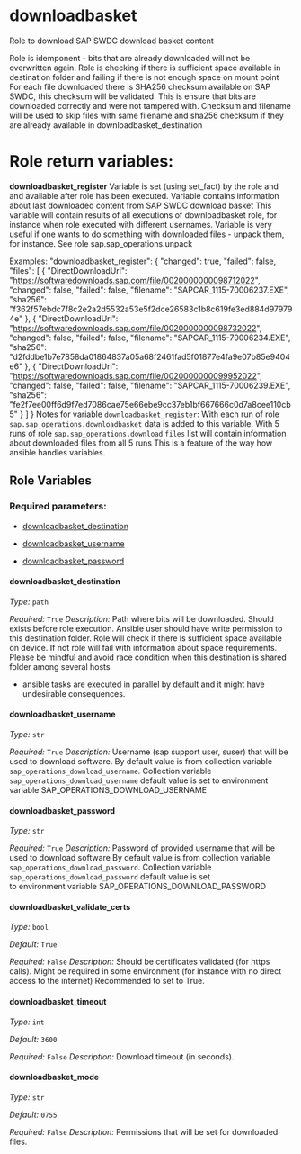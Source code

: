 <!--
SPDX-License-Identifier: GPL-3.0-only
SPDX-FileCopyrightText: 2023-2024 Red Hat, Project Atmosphere

Copyright 2023-2024 Red Hat, Project Atmosphere

This program is free software: you can redistribute it and/or modify it under the terms of the GNU
General Public License as published by the Free Software Foundation, version 3 of the License.

This program is distributed in the hope that it will be useful, but WITHOUT ANY WARRANTY; without
even the implied warranty of MERCHANTABILITY or FITNESS FOR A PARTICULAR PURPOSE.
See the GNU General Public License for more details.

Unless required by applicable law or agreed to in writing, software
distributed under the License is distributed on an "AS IS" BASIS,
WITHOUT WARRANTIES OR CONDITIONS OF ANY KIND, either express or implied.
See the License for the specific language governing permissions and
limitations under the License.

You should have received a copy of the GNU General Public License along with this program.
If not, see <https://www.gnu.org/licenses/>.
-->

# downloadbasket

Role to download SAP SWDC download basket content


Role is idemponent - bits that are already downloaded will not be overwritten again.
Role is checking if there is sufficient space available in destination folder and failing if there is not enough space on mount point
For each file downloaded there is SHA256 checksum available on SAP SWDC, this checksum will be validated.
This is ensure that bits are downloaded correctly and were not tampered with.
Checksum and filename will be used to skip files with same filename and sha256 checksum if they are already available in downloadbasket_destination


Role return variables:
======================
**downloadbasket_register**
Variable is set (using set_fact) by the role and and available after role has been executed.
Variable contains information about last downloaded content from SAP SWDC download basket
This variable will contain results of all executions of downloadbasket role, for instance
when role executed with different usernames.
Variable is very useful if one wants to do something with downloaded files - unpack them, for instance.
See role sap.sap_operations.unpack

Examples:
"downloadbasket_register": {
"changed": true,
"failed": false,
"files": [
{
"DirectDownloadUrl": "https://softwaredownloads.sap.com/file/0020000000098712022",
"changed": false,
"failed": false,
"filename": "SAPCAR_1115-70006237.EXE",
"sha256": "f362f57ebdc7f8c2e2a2d5532a53e5f2dce26583c1b8c619fe3ed884d979794e"
},
{
"DirectDownloadUrl": "https://softwaredownloads.sap.com/file/0020000000098732022",
"changed": false,
"failed": false,
"filename": "SAPCAR_1115-70006234.EXE",
"sha256": "d2fddbe1b7e7858da01864837a05a68f2461fad5f01877e4fa9e07b85e9404e6"
},
{
"DirectDownloadUrl": "https://softwaredownloads.sap.com/file/0020000000099952022",
"changed": false,
"failed": false,
"filename": "SAPCAR_1115-70006239.EXE",
"sha256": "fe2f7ee00ff6d9f7ed7086cae75e66ebe9cc37eb1bf667666c0d7a8cee110cb5"
}
]
}
Notes for variable ``downloadbasket_register``:
With each run of role ``sap.sap_operations.downloadbasket`` data is added to this variable.
With 5 runs of role ``sap.sap_operations.download`` ``files`` list will contain information about downloaded files from all 5 runs
This is a feature of the way how ansible handles variables.




## Role Variables

### Required parameters:


- [downloadbasket_destination](#downloadbasket_destination)

- [downloadbasket_username](#downloadbasket_username)

- [downloadbasket_password](#downloadbasket_password)
 

#### downloadbasket_destination


_Type:_ `path`


_Required:_ `True`
_Description:_
Path where bits will be downloaded.
Should exists before role execution.
Ansible user should have write permission to this destination folder.
Role will check if there is sufficient space available on device.
If not role will fail with information about space requirements.
Please be mindful and avoid race condition when this destination is shared folder among several hosts
- ansible tasks are executed in parallel by default and it might have undesirable consequences.


 

#### downloadbasket_username


_Type:_ `str`


_Required:_ `True`
_Description:_
Username (sap support user, suser) that will be used to download software.
By default value is from collection variable `sap_operations_download_username`.
Collection variable `sap_operations_download_username` default value is set to environment variable SAP_OPERATIONS_DOWNLOAD_USERNAME


 

#### downloadbasket_password


_Type:_ `str`


_Required:_ `True`
_Description:_
Password of provided username that will be used to download software
By default value is from collection variable `sap_operations_download_password`.
Collection variable `sap_operations_download_password` default value is set\
to environment variable SAP_OPERATIONS_DOWNLOAD_PASSWORD


 

#### downloadbasket_validate_certs


_Type:_ `bool`

_Default:_ `True`

_Required:_ `False`
_Description:_
Should be certificates validated (for https calls).
Might be required in some environment (for instance with no direct access to the internet)
Recommended to set to True.


 

#### downloadbasket_timeout


_Type:_ `int`

_Default:_ `3600`

_Required:_ `False`
_Description:_
Download timeout (in seconds).


 

#### downloadbasket_mode


_Type:_ `str`

_Default:_ `0755`

_Required:_ `False`
_Description:_
Permissions that will be set for downloaded files.


 
 
